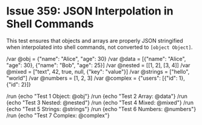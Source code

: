# Issue 359: JSON Interpolation in Shell Commands

This test ensures that objects and arrays are properly JSON stringified when interpolated into shell commands, not converted to `[object Object]`.

/var @obj = {"name": "Alice", "age": 30}
/var @data = [{"name": "Alice", "age": 30}, {"name": "Bob", "age": 25}]
/var @nested = [[1, 2], [3, 4]]
/var @mixed = ["text", 42, true, null, {"key": "value"}]
/var @strings = ["hello", "world"]
/var @numbers = [1, 2, 3]
/var @complex = {"users": [{"id": 1}, {"id": 2}]}

/run {echo "Test 1 Object: @obj"}
/run {echo "Test 2 Array: @data"}
/run {echo "Test 3 Nested: @nested"}
/run {echo "Test 4 Mixed: @mixed"}
/run {echo "Test 5 Strings: @strings"}
/run {echo "Test 6 Numbers: @numbers"}
/run {echo "Test 7 Complex: @complex"}